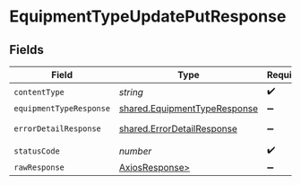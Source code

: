 # EquipmentTypeUpdatePutResponse


## Fields

| Field                                                                        | Type                                                                         | Required                                                                     | Description                                                                  |
| ---------------------------------------------------------------------------- | ---------------------------------------------------------------------------- | ---------------------------------------------------------------------------- | ---------------------------------------------------------------------------- |
| `contentType`                                                                | *string*                                                                     | :heavy_check_mark:                                                           | N/A                                                                          |
| `equipmentTypeResponse`                                                      | [shared.EquipmentTypeResponse](../../models/shared/equipmenttyperesponse.md) | :heavy_minus_sign:                                                           | Success                                                                      |
| `errorDetailResponse`                                                        | [shared.ErrorDetailResponse](../../models/shared/errordetailresponse.md)     | :heavy_minus_sign:                                                           | Unprocessable Entity                                                         |
| `statusCode`                                                                 | *number*                                                                     | :heavy_check_mark:                                                           | N/A                                                                          |
| `rawResponse`                                                                | [AxiosResponse>](https://axios-http.com/docs/res_schema)                     | :heavy_minus_sign:                                                           | N/A                                                                          |